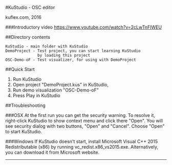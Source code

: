 #KuStudio - OSC editor

kuflex.com, 2016

###Introductory video
https://www.youtube.com/watch?v=2cLwTnFIWEU

##Directory contents

	KuStudio - main folder with KuStudio
	DemoProject - Test project, you can start learning KuStudio 
	              by loading this project
	OSC-Demo-oF - Test visualizer, for using with DemoProject

##Quick Start

1. Run KuStudio
2. Open project "DemoProject.kus" in KuStudio, 
3. Run demo visualization "OSC-Demo-oF"
4. Press Play in KuStudio

##Troubleshooting

###OSX
At the first run you can get the security warning.
To resolve it, right-click KuStudio to show context 
menu and click there "Open". 
You will see security dialog with two buttons, "Open" and "Cancel". 
Choose "Open" to start KuStudio. 

###Windows
If KuStudio doesn't start, 
install Microsoft Visual C++ 2015  Redistributable (x86) 
by running vc_redist.x86_vs2015.exe. 
Alternatively, you can download it from Microsoft website.


--------------------------------------------------

